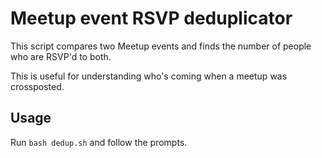 Meetup event RSVP deduplicator
==============================

This script compares two Meetup events and finds the number of people who are
RSVP'd to both.

This is useful for understanding who's coming when a meetup was crossposted.

## Usage

Run `bash dedup.sh` and follow the prompts.

